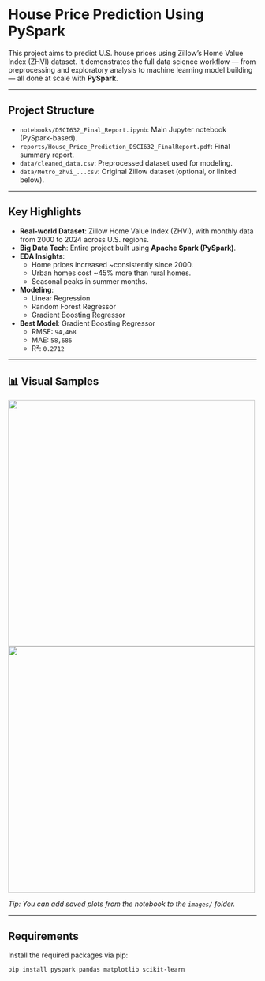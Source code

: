 # House Price Prediction Using PySpark

This project aims to predict U.S. house prices using Zillow’s Home Value Index (ZHVI) dataset. It demonstrates the full data science workflow — from preprocessing and exploratory analysis to machine learning model building — all done at scale with **PySpark**.

---

## Project Structure

- `notebooks/DSCI632_Final_Report.ipynb`: Main Jupyter notebook (PySpark-based).
- `reports/House_Price_Prediction_DSCI632_FinalReport.pdf`: Final summary report.
- `data/cleaned_data.csv`: Preprocessed dataset used for modeling.
- `data/Metro_zhvi_...csv`: Original Zillow dataset (optional, or linked below).

---

## Key Highlights

- **Real-world Dataset**: Zillow Home Value Index (ZHVI), with monthly data from 2000 to 2024 across U.S. regions.
- **Big Data Tech**: Entire project built using **Apache Spark (PySpark)**.
- **EDA Insights**:
  - Home prices increased ~consistently since 2000.
  - Urban homes cost ~45% more than rural homes.
  - Seasonal peaks in summer months.
- **Modeling**:
  - Linear Regression
  - Random Forest Regressor
  - Gradient Boosting Regressor
- **Best Model**: Gradient Boosting Regressor  
  - RMSE: `94,468`  
  - MAE: `58,686`  
  - R²: `0.2712`

---

## 📊 Visual Samples

<img src="images/yearly_trend.png" width="500"/>
<img src="images/predicted_vs_actual_gbt.png" width="500"/>

*Tip: You can add saved plots from the notebook to the `images/` folder.*

---

## Requirements

Install the required packages via pip:

```bash
pip install pyspark pandas matplotlib scikit-learn
